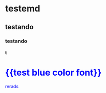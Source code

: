 # testemd

## testando
### testando
#### t

 # <font color='blue'> {{test blue color font}} </font>
 
 <p style='color:blue'> rerads </p>

